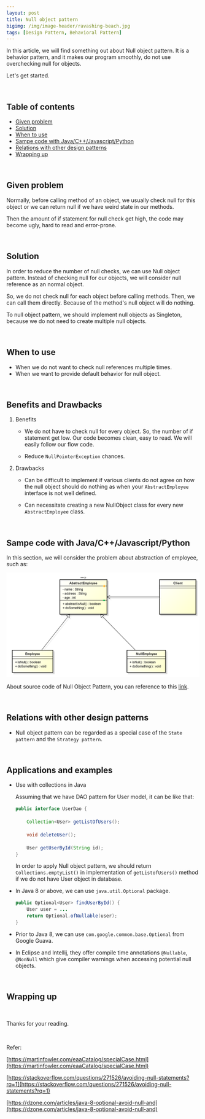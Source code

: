 ```yaml
---
layout: post
title: Null object pattern
bigimg: /img/image-header/ravashing-beach.jpg
tags: [Design Pattern, Behavioral Pattern]
---
```


In this article, we will find something out about Null object pattern. It is a behavior pattern, and it makes our program smoothly, do not use overchecking null for objects.

Let's get started.

<br>

## Table of contents
- [Given problem](#given-problem)
- [Solution](#solution)
- [When to use](#when-to-use)
- [Sampe code with Java/C++/Javascript/Python](#sample-code-with-java-c++-javascript-python)
- [Relations with other design patterns](#relations-with-other-design-patterns)
- [Wrapping up](#wrapping-up)


<br>

## Given problem
Normally, before calling method of an object, we usually check null for this object or we can return null if we have weird state in our methods.

Then the amount of if statement for null check get high, the code may become ugly, hard to read and error-prone.

<br>

## Solution
In order to reduce the number of null checks, we can use Null object pattern. Instead of checking null for our objects, we will consider null reference as an normal object.

So, we do not check null for each object before calling methods. Then, we can call them directly. Because of the method's null object will do nothing.

To null object pattern, we should implement null objects as Singleton, because we do not need to create multiple null objects.

<br>

## When to use
- When we do not want to check null references multiple times.
- When we want to provide default behavior for null object.

<br>

## Benefits and Drawbacks
1. Benefits
    - We do not have to check null for every object. So, the number of if statement get low. Our code becomes clean, easy to read. We will easily follow our flow code.

    - Reduce ```NullPointerException``` chances.

2. Drawbacks
    - Can be difficult to implement if various clients do not agree on how the null object should do nothing as when your ```AbstractEmployee``` interface is not well defined.

    - Can necessitate creating a new NullObject class for every new ```AbstractEmployee``` class.

<br>

## Sampe code with Java/C++/Javascript/Python

In this section, we will consider the problem about abstraction of employee, such as:

![](../img/design-pattern/null-object/Null-Object-Pattern-ex.png)


About source code of Null Object Pattern, you can reference to this [link](https://github.com/DucManhPhan/Design-Pattern/tree/master/Behavioral-Pattern/null-object).

<br>

## Relations with other design patterns
- Null object pattern can be regarded as a special case of the ```State pattern``` and the ```Strategy pattern```.


<br>

## Applications and examples
- Use with collections in Java

    Assuming that we have DAO pattern for User model, it can be like that:

    ```Java
    public interface UserDao {

        Collection<User> getListOfUsers();

        void deleteUser();

        User getUserById(String id);
    }
    ```

    In order to apply Null object pattern, we should return ```Collections.emptyList()``` in implementation of ```getListofUsers()``` method if we do not have User object in database.

- In Java 8 or above, we can use ```java.util.Optional``` package.

    ```Java
    public Optional<User> findUserById() {
        User user = ...
        return Optional.ofNullable(user);
    }
    ```

- Prior to Java 8, we can use ```com.google.common.base.Optional``` from Google Guava.

- In Eclipse and Intellij, they offer compile time annotations ```@Nullable```, ```@NonNull``` which give compiler warnings when accessing potential null objects.

<br>

## Wrapping up



<br>

Thanks for your reading.

<br>

Refer:

[https://martinfowler.com/eaaCatalog/specialCase.html](https://martinfowler.com/eaaCatalog/specialCase.html)

[https://stackoverflow.com/questions/271526/avoiding-null-statements?rq=1](https://stackoverflow.com/questions/271526/avoiding-null-statements?rq=1)

[https://dzone.com/articles/java-8-optional-avoid-null-and](https://dzone.com/articles/java-8-optional-avoid-null-and)